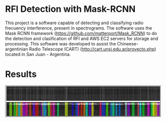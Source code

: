 # RFI Detection with Mask-RCNN
This project is a software capable of detecting and classifying radio frecuency interference, present in spectrograms. The software uses the Mask RCNN framework (https://github.com/matterport/Mask_RCNN) to do the detection and clasification of RFI and AWS EC2 servers for storage and processing. This software was developed to assist the Chineese-argentinian Radio Telescope (CART)  (http://cart.unsj.edu.ar/proyecto.php) located in San Juan - Argentina.

# Results

![](Results/res1.PNG)
